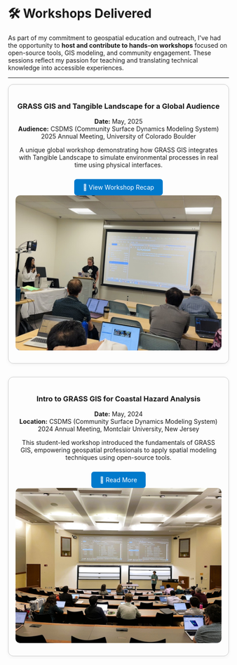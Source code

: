 
# 🛠️ Workshops Delivered

As part of my commitment to geospatial education and outreach, I've had the opportunity to **host and contribute to hands-on workshops** focused on open-source tools, GIS modeling, and community engagement. These sessions reflect my passion for teaching and translating technical knowledge into accessible experiences.

---

<div style="display: flex; flex-wrap: wrap; gap: 30px; justify-content: center;">

<!-- Workshop 1 -->
<div style="flex: 1 1 400px; max-width: 600px; border: 1px solid #ccc; border-radius: 12px; padding: 16px; box-shadow: 0 2px 8px rgba(0,0,0,0.05); text-align: center;">

  <h3>GRASS GIS and Tangible Landscape for a Global Audience</h3>
  <p><strong>Date:</strong> May, 2025  <br>
     <strong>Audience:</strong> CSDMS (Community Surface Dynamics Modeling System) 2025 Annual Meeting, University of Colorado Boulder</p>
  <p>A unique global workshop demonstrating how GRASS GIS integrates with Tangible Landscape to simulate environmental processes in real time using physical interfaces.</p>
  <a href="https://cnr.ncsu.edu/geospatial/news/2025/06/23/center-ph-d-students-engage-global-audience-with-grass-gis-and-tangible-landscape-workshop/" target="_blank" style="display:inline-block; margin-top:10px; padding:10px 20px; background-color:#007ACC; color:white; text-decoration:none; border-radius:6px;">🔗 View Workshop Recap</a>
  <img src="/assets/img/IMG_0110.jpg" alt="Tangible Landscape Workshop" style="width: 100%; border-radius: 10px; margin-bottom: 10px;">
</div>

<!-- Workshop 2 -->
<div style="flex: 1 1 400px; max-width: 600px; border: 1px solid #ccc; border-radius: 12px; padding: 16px; box-shadow: 0 2px 8px rgba(0,0,0,0.05); text-align: center;">

  <h3>Intro to GRASS GIS for Coastal Hazard Analysis</h3>
  <p><strong>Date:</strong> May, 2024  <br>
     <strong>Location:</strong> CSDMS (Community Surface Dynamics Modeling System) 2024 Annual Meeting, Montclair University, New Jersey </p>
  <p>This student-led workshop introduced the fundamentals of GRASS GIS, empowering geospatial professionals to apply spatial modeling techniques using open-source tools.</p>
  <a href="https://cnr.ncsu.edu/geospatial/news/2024/06/03/students-teach-grass-gis/" target="_blank" style="display:inline-block; margin-top:10px; padding:10px 20px; background-color:#007ACC; color:white; text-decoration:none; border-radius:6px;">🔗 Read More</a>
  <img src="/assets/img/csdms1.jpeg" alt="GRASS GIS Workshop" style="width: 100%; border-radius: 10px; margin-bottom: 10px;">
</div>



</div>
